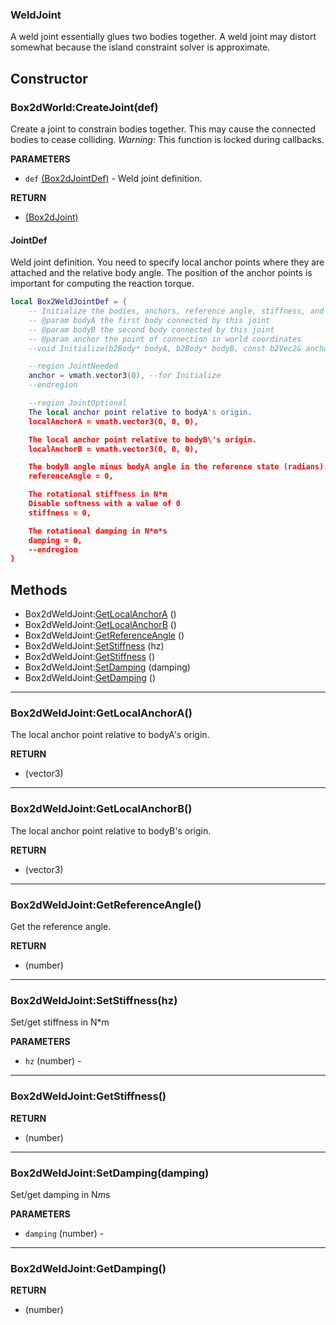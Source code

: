 ### WeldJoint
A weld joint essentially glues two bodies together. A weld joint may
distort somewhat because the island constraint solver is approximate.

## Constructor

### Box2dWorld:CreateJoint(def)
Create a joint to constrain bodies together.
This may cause the connected bodies to cease colliding.
_Warning:_ This function is locked during callbacks.

**PARAMETERS**
* `def` [(Box2dJointDef)](../Joint.md) - Weld joint definition.

**RETURN**
* [(Box2dJoint)](../Joint.md)

#### JointDef
Weld joint definition. You need to specify local anchor points
where they are attached and the relative body angle. The position
of the anchor points is important for computing the reaction torque.

```lua
local Box2WeldJointDef = {
    -- Initialize the bodies, anchors, reference angle, stiffness, and damping.
    -- @param bodyA the first body connected by this joint
    -- @param bodyB the second body connected by this joint
    -- @param anchor the point of connection in world coordinates
    --void Initialize(b2Body* bodyA, b2Body* bodyB, const b2Vec2& anchor);

    --region JointNeeded
    anchor = vmath.vector3(0), --for Initialize
    --endregion

    --region JointOptional
    The local anchor point relative to bodyA's origin.
    localAnchorA = vmath.vector3(0, 0, 0),

    The local anchor point relative to bodyB\'s origin.
    localAnchorB = vmath.vector3(0, 0, 0),

    The bodyB angle minus bodyA angle in the reference state (radians).
    referenceAngle = 0,

    The rotational stiffness in N*m
    Disable softness with a value of 0
    stiffness = 0,

    The rotational damping in N*m*s
    damping = 0,
    --endregion
}
```

## Methods

* Box2dWeldJoint:[GetLocalAnchorA](#box2dweldjointgetlocalanchora) ()
* Box2dWeldJoint:[GetLocalAnchorB](#box2dweldjointgetlocalanchorb) ()
* Box2dWeldJoint:[GetReferenceAngle](#box2dweldjointgetreferenceangle) ()
* Box2dWeldJoint:[SetStiffness](#box2dweldjointsetstiffnesshz) (hz)
* Box2dWeldJoint:[GetStiffness](#box2dweldjointgetstiffness) ()
* Box2dWeldJoint:[SetDamping](#box2dweldjointsetdampingdamping) (damping)
* Box2dWeldJoint:[GetDamping](#box2dweldjointgetdamping) ()

---
### Box2dWeldJoint:GetLocalAnchorA()
The local anchor point relative to bodyA's origin.

**RETURN**
* (vector3)

---
### Box2dWeldJoint:GetLocalAnchorB()
The local anchor point relative to bodyB's origin.

**RETURN**
* (vector3)

---
### Box2dWeldJoint:GetReferenceAngle()
Get the reference angle.

**RETURN**
* (number)

---
### Box2dWeldJoint:SetStiffness(hz)
Set/get stiffness in N*m

**PARAMETERS**
* `hz` (number) -

---
### Box2dWeldJoint:GetStiffness()

**RETURN**
* (number)

---
### Box2dWeldJoint:SetDamping(damping)
Set/get damping in N*m*s

**PARAMETERS**
* `damping` (number) -

---
### Box2dWeldJoint:GetDamping()

**RETURN**
* (number)
